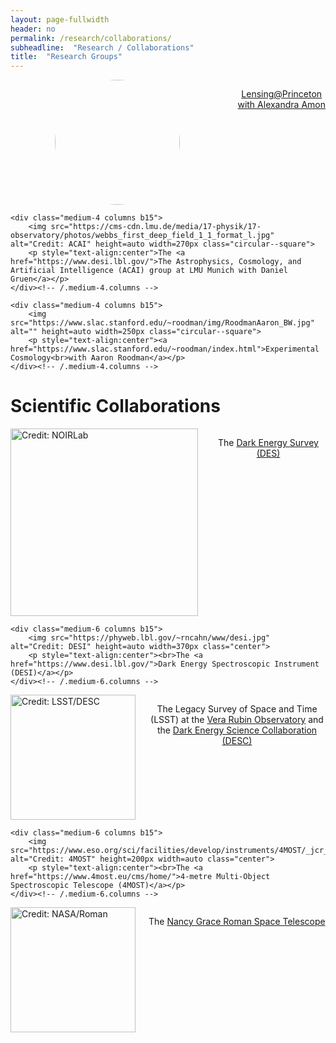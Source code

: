 ```yaml
---
layout: page-fullwidth
header: no
permalink: /research/collaborations/
subheadline:  "Research / Collaborations"
title:  "Research Groups"
---
```

<style>.circular--square { border-radius: 50%; display: block; margin-left: auto; margin-right: auto;}</style>

<div class="row t30">
    <div class="medium-4 columns b15">
        <img src="https://web.astro.princeton.edu/sites/g/files/toruqf1486/files/styles/3x4_750w_1000h/public/2023-10/alex.jpg?itok=RwR89BEe" alt="" height=auto width=200px class="circular--square">
        <p style="text-align:center"><a href="https://alexandraamon.com/">Lensing@Princeton<br>with Alexandra Amon</a></p>
    </div><!-- /.medium-4.columns -->

    <div class="medium-4 columns b15">
        <img src="https://cms-cdn.lmu.de/media/17-physik/17-observatory/photos/webbs_first_deep_field_1_1_format_l.jpg" alt="Credit: ACAI" height=auto width=270px class="circular--square">
        <p style="text-align:center">The <a href="https://www.desi.lbl.gov/">The Astrophysics, Cosmology, and Artificial Intelligence (ACAI) group at LMU Munich with Daniel Gruen</a></p>
    </div><!-- /.medium-4.columns -->

    <div class="medium-4 columns b15">
        <img src="https://www.slac.stanford.edu/~roodman/img/RoodmanAaron_BW.jpg" alt="" height=auto width=250px class="circular--square">
        <p style="text-align:center"><a href="https://www.slac.stanford.edu/~roodman/index.html">Experimental Cosmology<br>with Aaron Roodman</a></p>
    </div><!-- /.medium-4.columns -->
</div><!-- /.row -->
<h1>Scientific Collaborations</h1>
<div class="row t60">
    <div class="medium-6 columns b15">
        <img src="https://noirlab.edu/public/media/archives/logos/screen/logo044.jpg" alt="Credit: NOIRLab" height=auto width=300px class="center">
        <p style="text-align:center">The <a href="https://www.darkenergysurvey.org/">Dark Energy Survey (DES)</a></p>
    </div><!-- /.medium-6.columns -->

    <div class="medium-6 columns b15">
        <img src="https://phyweb.lbl.gov/~rncahn/www/desi.jpg" alt="Credit: DESI" height=auto width=370px class="center">
        <p style="text-align:center"><br>The <a href="https://www.desi.lbl.gov/">Dark Energy Spectroscopic Instrument (DESI)</a></p>
    </div><!-- /.medium-6.columns -->
</div><!-- /.row -->
<div class="row t60">
    <div class="medium-6 columns b15">
        <img src="https://lsstdesc.org/assets/img/logo.png" alt="Credit: LSST/DESC" height=200px width=auto class="center">
        <p style="text-align:center">The Legacy Survey of Space and Time (LSST) at the <a href="https://rubinobservatory.org/">Vera Rubin Observatory</a> and the <a href="https://lsstdesc.org/">Dark Energy Science Collaboration (DESC)</a></p>
    </div><!-- /.medium-6.columns -->

    <div class="medium-6 columns b15">
        <img src="https://www.eso.org/sci/facilities/develop/instruments/4MOST/_jcr_content/par/image.img.png/1485504250626.png" alt="Credit: 4MOST" height=200px width=auto class="center">
        <p style="text-align:center"><br>The <a href="https://www.4most.eu/cms/home/">4-metre Multi-Object Spectroscopic Telescope (4MOST)</a></p>
    </div><!-- /.medium-6.columns -->
</div><!-- /.row -->
<div class="row t60">
    <div class="medium-6 columns b15">
        <img src="https://roman-pipeline.readthedocs.io/en/latest/_images/roman_logo_black_w200px.png" alt="Credit: NASA/Roman" height=200px width=auto class="center">
        <p style="text-align:center">The <a href="https://roman.gsfc.nasa.gov/">Nancy Grace Roman Space Telescope</a></p>
    </div><!-- /.medium-6.columns -->

</div><!-- /.row -->
